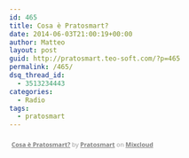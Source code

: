 ```yaml
---
id: 465
title: Cosa è Pratosmart?
date: 2014-06-03T21:00:19+00:00
author: Matteo
layout: post
guid: http://pratosmart.teo-soft.com/?p=465
permalink: /465/
dsq_thread_id:
  - 3513234443
categories:
  - Radio
tags:
  - pratosmart
---
```

<div style="clear: both; height: 3px; width: auto;">
</div>

<p style="display: block; font-size: 11px; font-family: 'Open Sans', Helvetica, Arial, sans-serif; margin: 0px; padding: 3px 4px; color: rgb(153, 153, 153); width: auto;">
  <a href="http://www.mixcloud.com/pratosmart/cosa-%C3%A8-pratosmart/?utm_source=widget&amp;utm_medium=web&amp;utm_campaign=base_links&amp;utm_term=resource_link" target="_blank" style="color:#808080; font-weight:bold;">Cosa è Pratosmart?</a><span> by </span><a href="http://www.mixcloud.com/pratosmart/?utm_source=widget&amp;utm_medium=web&amp;utm_campaign=base_links&amp;utm_term=profile_link" target="_blank" style="color:#808080; font-weight:bold;">Pratosmart</a><span> on </span><a href="http://www.mixcloud.com/?utm_source=widget&utm_medium=web&utm_campaign=base_links&utm_term=homepage_link" target="_blank" style="color:#808080; font-weight:bold;"> Mixcloud</a>
</p>

<div style="clear: both; height: 3px; width: auto;">
</div>